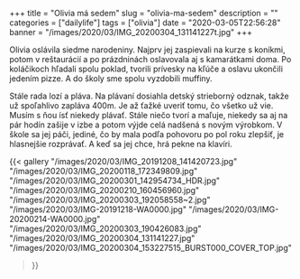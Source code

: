 +++
title = "Olivia má sedem"
slug = "olivia-ma-sedem"
description = ""
categories = ["dailylife"]
tags = ["olivia"]
date = "2020-03-05T22:56:28"
banner = "/images/2020/03/IMG_20200304_131141227t.jpg"
+++

Olivia oslávila siedme narodeniny. Najprv jej zaspievali na kurze s koníkmi, potom v reštaurácií a po prázdninách oslavovala aj s kamarátkami doma. Po koláčikoch hľadali spolu poklad, tvorili prívesky na kľúče a oslavu ukončili jedením pizze. A do školy sme spolu vyzdobili muffiny. 

Stále rada lozí a pláva. Na plávaní dosiahla detský strieborný odznak, takže už spoľahlivo zapláva 400m. Je až ťažké uveriť tomu, čo všetko už vie. Musím s ňou ísť niekedy plávať. Stále niečo tvorí a maľuje, niekedy sa aj na pár hodín zašije v izbe a potom výjde celá nadšená s novým výrobkom. V škole sa jej páči, jediné, čo by mala podľa pohovoru po pol roku zlepšiť, je hlasnejšie rozprávať. A keď sa jej chce, hrá pekne na klavíri.


{{< gallery
  "/images/2020/03/IMG_20191208_141420723.jpg"
  "/images/2020/03/IMG_20200118_172349809.jpg"
  "/images/2020/03/IMG_20200301_142954734_HDR.jpg"
  "/images/2020/03/IMG_20200210_160456960.jpg"
  "/images/2020/03/IMG_20200303_192058558~2.jpg"
  "/images/2020/03/IMG-20191218-WA0000.jpg"
  "/images/2020/03/IMG-20200214-WA0000.jpg"
  "/images/2020/03/IMG_20200303_190426083.jpg"
  "/images/2020/03/IMG_20200304_131141227.jpg"
  "/images/2020/03/IMG_20200304_153227515_BURST000_COVER_TOP.jpg"
>}}

